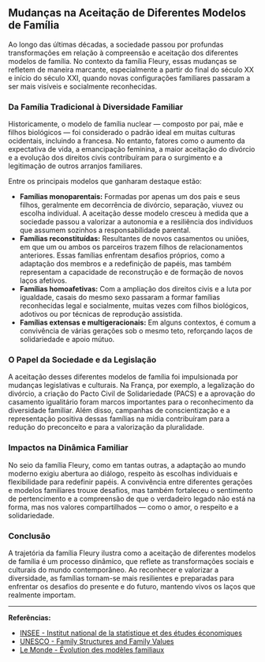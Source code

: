 
## Mudanças na Aceitação de Diferentes Modelos de Família

Ao longo das últimas décadas, a sociedade passou por profundas transformações em relação à compreensão e aceitação dos diferentes modelos de família. No contexto da família Fleury, essas mudanças se refletem de maneira marcante, especialmente a partir do final do século XX e início do século XXI, quando novas configurações familiares passaram a ser mais visíveis e socialmente reconhecidas.

### Da Família Tradicional à Diversidade Familiar

Historicamente, o modelo de família nuclear — composto por pai, mãe e filhos biológicos — foi considerado o padrão ideal em muitas culturas ocidentais, incluindo a francesa. No entanto, fatores como o aumento da expectativa de vida, a emancipação feminina, a maior aceitação do divórcio e a evolução dos direitos civis contribuíram para o surgimento e a legitimação de outros arranjos familiares.

Entre os principais modelos que ganharam destaque estão:

- **Famílias monoparentais:** Formadas por apenas um dos pais e seus filhos, geralmente em decorrência de divórcio, separação, viuvez ou escolha individual. A aceitação desse modelo cresceu à medida que a sociedade passou a valorizar a autonomia e a resiliência dos indivíduos que assumem sozinhos a responsabilidade parental.
- **Famílias reconstituídas:** Resultantes de novos casamentos ou uniões, em que um ou ambos os parceiros trazem filhos de relacionamentos anteriores. Essas famílias enfrentam desafios próprios, como a adaptação dos membros e a redefinição de papéis, mas também representam a capacidade de reconstrução e de formação de novos laços afetivos.
- **Famílias homoafetivas:** Com a ampliação dos direitos civis e a luta por igualdade, casais do mesmo sexo passaram a formar famílias reconhecidas legal e socialmente, muitas vezes com filhos biológicos, adotivos ou por técnicas de reprodução assistida.
- **Famílias extensas e multigeracionais:** Em alguns contextos, é comum a convivência de várias gerações sob o mesmo teto, reforçando laços de solidariedade e apoio mútuo.

### O Papel da Sociedade e da Legislação

A aceitação desses diferentes modelos de família foi impulsionada por mudanças legislativas e culturais. Na França, por exemplo, a legalização do divórcio, a criação do Pacto Civil de Solidariedade (PACS) e a aprovação do casamento igualitário foram marcos importantes para o reconhecimento da diversidade familiar. Além disso, campanhas de conscientização e a representação positiva dessas famílias na mídia contribuíram para a redução do preconceito e para a valorização da pluralidade.

### Impactos na Dinâmica Familiar

No seio da família Fleury, como em tantas outras, a adaptação ao mundo moderno exigiu abertura ao diálogo, respeito às escolhas individuais e flexibilidade para redefinir papéis. A convivência entre diferentes gerações e modelos familiares trouxe desafios, mas também fortaleceu o sentimento de pertencimento e a compreensão de que o verdadeiro legado não está na forma, mas nos valores compartilhados — como o amor, o respeito e a solidariedade.

### Conclusão

A trajetória da família Fleury ilustra como a aceitação de diferentes modelos de família é um processo dinâmico, que reflete as transformações sociais e culturais do mundo contemporâneo. Ao reconhecer e valorizar a diversidade, as famílias tornam-se mais resilientes e preparadas para enfrentar os desafios do presente e do futuro, mantendo vivos os laços que realmente importam.

---
**Referências:**
- [INSEE - Institut national de la statistique et des études économiques](https://www.insee.fr)
- [UNESCO - Family Structures and Family Values](https://en.unesco.org)
- [Le Monde - Évolution des modèles familiaux](https://www.lemonde.fr)
```
